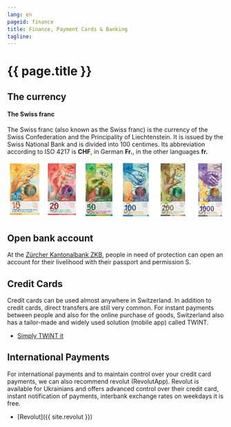 ```yaml
---
lang: en
pageid: finance
title: Finance, Payment Cards & Banking
tagline: 
---
```

# {{ page.title }}

## The currency
#### The Swiss franc
The Swiss franc (also known as the Swiss franc) is the currency of the Swiss Confederation and the Principality of Liechtenstein. 
It is issued by the Swiss National Bank and is divided into 100 centimes. 
Its abbreviation according to ISO 4217 is **CHF**, in German **Fr.**, in the other languages **fr.**

![Banknotes of Switzerland](/assets/img/banknoten.jpg)

## Open bank account
At the [Zürcher Kantonalbank ZKB](https://www.zkb.ch/de/hilfe/sc/wie-koennen-schutzbeduerftige-aus-der-ukraine-ein-konto-bei-der-.html), people in need of protection can open an account for their livelihood with their passport and permission S.


## Credit Cards
Credit cards can be used almost anywhere in Switzerland. 
In addition to credit cards, direct transfers are still very common. 
For instant payments between people and also for the online purchase of goods, Switzerland also has a tailor-made and widely used solution (mobile app) called TWINT.

- [Simply TWINT it](https://www.twint.ch/en/?lang=en)


## International Payments
For international payments and to maintain control over your credit card payments, we can also recommend revolut (RevolutApp). Revolut is available for Ukrainians and offers advanced control over their credit card, instant notification of payments, interbank exchange rates on weekdays it is free.

- [Revolut]({{ site.revolut }})